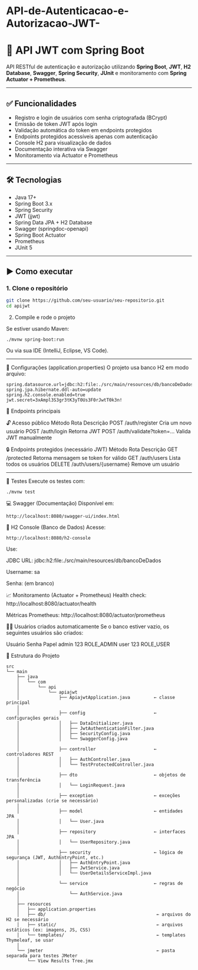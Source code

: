 # API-de-Autenticacao-e-Autorizacao-JWT-

# 🔐 API JWT com Spring Boot

API RESTful de autenticação e autorização utilizando **Spring Boot**, **JWT**, **H2 Database**, **Swagger**, **Spring Security**, **JUnit** e monitoramento com **Spring Actuator + Prometheus**.

---

## ✅ Funcionalidades

- Registro e login de usuários com senha criptografada (BCrypt)
- Emissão de token JWT após login
- Validação automática do token em endpoints protegidos
- Endpoints protegidos acessíveis apenas com autenticação
- Console H2 para visualização de dados
- Documentação interativa via Swagger
- Monitoramento via Actuator e Prometheus

---

## 🛠️ Tecnologias

- Java 17+
- Spring Boot 3.x
- Spring Security
- JWT (jjwt)
- Spring Data JPA + H2 Database
- Swagger (springdoc-openapi)
- Spring Boot Actuator
- Prometheus
- JUnit 5

---

## ▶️ Como executar

### 1. Clone o repositório

```bash
git clone https://github.com/seu-usuario/seu-repositorio.git
cd apijwt
```
2. Compile e rode o projeto

Se estiver usando Maven:
```
./mvnw spring-boot:run
```
Ou via sua IDE (IntelliJ, Eclipse, VS Code).

---

📄 Configurações (application.properties)
O projeto usa banco H2 em modo arquivo:

```
spring.datasource.url=jdbc:h2:file:./src/main/resources/db/bancoDeDados
spring.jpa.hibernate.ddl-auto=update
spring.h2.console.enabled=true
jwt.secret=3xAmpl3S3gr3tK3yT0Us3F0rJwtT0k3n!
```

🔐 Endpoints principais

🔓 Acesso público
Método	Rota	Descrição
POST	/auth/register	Cria um novo usuário
POST	/auth/login	Retorna JWT
POST	/auth/validate?token=...	Valida JWT manualmente

🔒 Endpoints protegidos (necessário JWT)
Método	Rota	Descrição
GET	/protected	Retorna mensagem se token for válido
GET	/auth/users	Lista todos os usuários
DELETE	/auth/users/{username}	Remove um usuário

---

🧪 Testes
Execute os testes com:

```
./mvnw test
```

💻 Swagger (Documentação)
Disponível em:

```
http://localhost:8080/swagger-ui/index.html
```

🧰 H2 Console (Banco de Dados)
Acesse:
```
http://localhost:8080/h2-console
```
Use:

JDBC URL: jdbc:h2:file:./src/main/resources/db/bancoDeDados

Username: sa

Senha: (em branco)

📈 Monitoramento (Actuator + Prometheus)
Health check: http://localhost:8080/actuator/health

Métricas Prometheus: http://localhost:8080/actuator/prometheus

🧙‍♂️ Usuários criados automaticamente
Se o banco estiver vazio, os seguintes usuários são criados:

Usuário	Senha	Papel
admin	123	ROLE_ADMIN
user	123	ROLE_USER

📂 Estrutura do Projeto
```
src
└── main
    ├── java
    │   └── com
    │       └── api
    │           └── apiajwt
    │               ├── ApiajwtApplication.java         ← classe principal
    │
    │               ├── config                          ← configurações gerais
    │               │   ├── DataInitializer.java
    │               │   ├── JwtAuthenticationFilter.java
    │               │   ├── SecurityConfig.java
    │               │   └── SwaggerConfig.java
    │
    │               ├── controller                      ← controladores REST
    │               │   ├── AuthController.java
    │               │   └── TestProtectedController.java
    │
    │               ├── dto                             ← objetos de transferência
    │               │   └── LoginRequest.java
    │
    │               ├── exception                       ← exceções personalizadas (crie se necessário)
    │
    │               ├── model                           ← entidades JPA
    │               │   └── User.java
    │
    │               ├── repository                      ← interfaces JPA
    │               │   └── UserRepository.java
    │
    │               ├── security                        ← lógica de segurança (JWT, AuthEntryPoint, etc.)
    │               │   ├── AuthEntryPoint.java
    │               │   ├── JwtService.java
    │               │   └── UserDetailsServiceImpl.java
    │
    │               └── service                         ← regras de negócio
    │                   └── AuthService.java
    │
    ├── resources
    │   ├── application.properties
    │   ├── db/                                          ← arquivos do H2 se necessário
    │   ├── static/                                      ← arquivos estáticos (ex: imagens, JS, CSS)
    │   └── templates/                                   ← templates Thymeleaf, se usar
    │
    └── jmeter                                           ← pasta separada para testes JMeter
        └── View Results Tree.jmx
```
